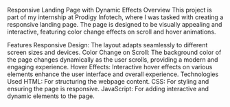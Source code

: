 Responsive Landing Page with Dynamic Effects
Overview
This project is part of my internship at Prodigy Infotech, where I was tasked with creating a responsive landing page. The page is designed to be visually appealing and interactive, featuring color change effects on scroll and hover animations.

Features
Responsive Design: The layout adapts seamlessly to different screen sizes and devices.
Color Change on Scroll: The background color of the page changes dynamically as the user scrolls, providing a modern and engaging experience.
Hover Effects: Interactive hover effects on various elements enhance the user interface and overall experience.
Technologies Used
HTML: For structuring the webpage content.
CSS: For styling and ensuring the page is responsive.
JavaScript: For adding interactive and dynamic elements to the page.

